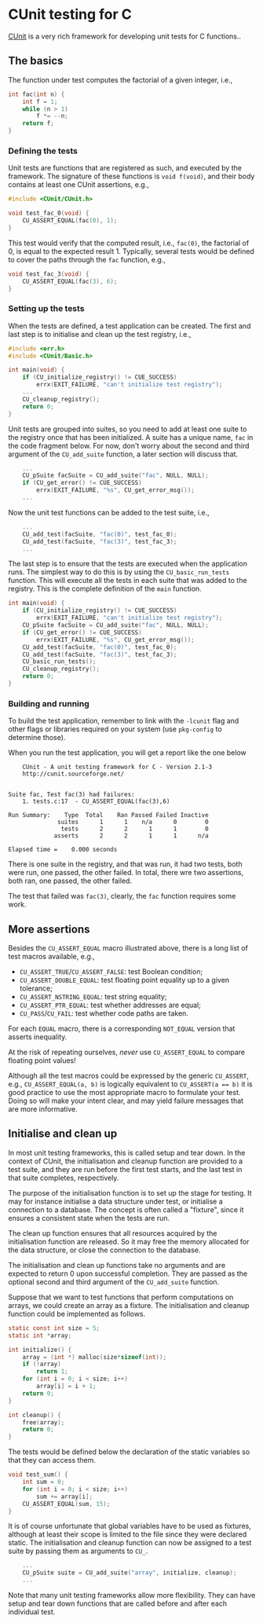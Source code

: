 # CUnit testing for C

[CUnit](http://cunit.sourceforge.net/) is a very rich framework for developing unit tests for C functions..


## The basics

The function under test computes the factorial of a given integer, i.e.,

~~~~c
int fac(int n) {
    int f = 1;
    while (n > 1)
        f *= --n;
    return f;
}
~~~~

### Defining the tests

Unit tests are functions that are registered as such, and executed by the framework.  The signature of these functions is `void f(void)`, and their body contains at least one CUnit assertions, e.g.,

~~~~c
#include <CUnit/CUnit.h>

void test_fac_0(void) {
    CU_ASSERT_EQUAL(fac(0), 1);
}
~~~~

This test would verify that the computed result, i.e., `fac(0)`, the factorial of 0, is equal to the expected result 1.  Typically, several tests would be defined to cover the paths through the `fac` function, e.g.,

~~~~c
void test_fac_3(void) {
    CU_ASSERT_EQUAL(fac(3), 6);
}
~~~~


### Setting up the tests

When the tests are defined, a test application can be created.  The first and last step is to initialise and clean up the test registry, i.e.,

~~~~c
#include <err.h>
#include <CUnit/Basic.h>

int main(void) {
    if (CU_initialize_registry() != CUE_SUCCESS)
        errx(EXIT_FAILURE, "can't initialize test registry");
    ...
    CU_cleanup_registry();
    return 0;
}
~~~~

Unit tests are grouped into suites, so you need to add at least one suite to the registry once that has been initialized.  A suite has a unique name, `fac` in the code fragment below.  For now, don't worry about the second and third argument of the `CU_add_suite` function, a later section will discuss that.

~~~~c
    ...
    CU_pSuite facSuite = CU_add_suite("fac", NULL, NULL);
    if (CU_get_error() != CUE_SUCCESS)
        errx(EXIT_FAILURE, "%s", CU_get_error_msg());
    ...
~~~~

Now the unit test functions can be added to the test suite, i.e.,

~~~~c
    ...
    CU_add_test(facSuite, "fac(0)", test_fac_0);
    CU_add_test(facSuite, "fac(3)", test_fac_3);
    ...
~~~~

The last step is to ensure that the tests are executed when the application runs.  The simplest way to do this is by using the `CU_basic_run_tests` function.  This will execute all the tests in each suite that was added to the registry.  This is the complete definition of the `main` function.

~~~~c
int main(void) {
    if (CU_initialize_registry() != CUE_SUCCESS)
        errx(EXIT_FAILURE, "can't initialize test registry");
    CU_pSuite facSuite = CU_add_suite("fac", NULL, NULL);
    if (CU_get_error() != CUE_SUCCESS)
        errx(EXIT_FAILURE, "%s", CU_get_error_msg());
    CU_add_test(facSuite, "fac(0)", test_fac_0);
    CU_add_test(facSuite, "fac(3)", test_fac_3);
    CU_basic_run_tests();
    CU_cleanup_registry();
    return 0;
}
~~~~

### Building and running

To build the test application, remember to link with the `-lcunit` flag and other flags or libraries required on your system (use `pkg-config` to determine those).

When you run the test application, you will get a report like the one below

~~~~
    CUnit - A unit testing framework for C - Version 2.1-3
    http://cunit.sourceforge.net/


Suite fac, Test fac(3) had failures:
    1. tests.c:17  - CU_ASSERT_EQUAL(fac(3),6)

Run Summary:    Type  Total    Ran Passed Failed Inactive
              suites      1      1    n/a      0        0
               tests      2      2      1      1        0
             asserts      2      2      1      1      n/a

Elapsed time =    0.000 seconds
~~~~

There is one suite in the registry, and that was run, it had two tests, both were run, one passed, the other failed.  In total, there wre two assertions, both ran, one passed, the other failed.

The test that failed was `fac(3)`, clearly, the `fac` function requires some work.


## More assertions

Besides the `CU_ASSERT_EQUAL` macro illustrated above, there is a long list of test macros available, e.g.,

  * `CU_ASSERT_TRUE`/`CU_ASSERT_FALSE`: test Boolean condition;
  * `CU_ASSERT_DOUBLE_EQUAL`: test floating point equality up to a given tolerance;
  * `CU_ASSERT_NSTRING_EQUAL`: test string equality;
  * `CU_ASSERT_PTR_EQUAL`: test whether addresses are equal;
  * `CU_PASS`/`CU_FAIL`: test whether code paths are taken.

For each `EQUAL` macro, there is a corresponding `NOT_EQUAL` version that asserts inequality.

At the risk of repeating ourselves, _never_ use `CU_ASSERT_EQUAL` to compare floating point values!

Although all the test macros could be expressed by the generic `CU_ASSERT`, e.g., `CU_ASSERT_EQUAL(a, b)` is logically equivalent to `CU_ASSERT(a == b)` it is good practice to use the most appropriate macro to formulate your test.  Doing so will make your intent clear, and may yield failure messages that are more informative.


## Initialise and clean up

In most unit testing frameworks, this is called setup and tear down.  In the context of CUnit, the initialisation and cleanup function are provided to a test suite, and they are run before the first test starts, and the last test in that suite completes, respectively.

The purpose of the initialisation function is to set up the stage for testing.  It may for instance initialise a data structure under test, or initialise a connection to a database.  The concept is often called a "fixture", since it ensures a consistent state when the tests are run.

The clean up function ensures that all resources acquired by the initialisation function are released. So it may free the memory allocated for the data structure, or close the connection to the database.

The initialisation and clean up functions take no arguments and are expected to return 0 upon successful completion.  They are passed as the optional second and third argument of the `CU_add_suite` function.

Suppose that we want to test functions that perform computations on arrays, we could create an array as a fixture.  The initialisation and cleanup function could be implemented as follows.

~~~~c
static const int size = 5;
static int *array;

int initialize() {
    array = (int *) malloc(size*sizeof(int));
    if (!array)
        return 1;
    for (int i = 0; i < size; i++)
        array[i] = i + 1;
    return 0;
}

int cleanup() {
    free(array);
    return 0;
}
~~~~

The tests would be defined below the declaration of the static variables so that they can access them.

~~~~c
void test_sum() {
    int sum = 0;
    for (int i = 0; i < size; i++)
        sum += array[i];
    CU_ASSERT_EQUAL(sum, 15);
}
~~~~

It is of course unfortunate that global variables have to be used as fixtures, although at least their scope is limited to the file since they were declared static.  The initialisation and cleanup function can now be assigned to a test suite by passing them as arguments to `CU_`.

~~~~c
    ...
    CU_pSuite suite = CU_add_suite("array", initialize, cleanup);
    ...
~~~~

Note that many unit testing frameworks allow more flexibility.  They can have setup and tear down functions that are called before and after each individual test.
